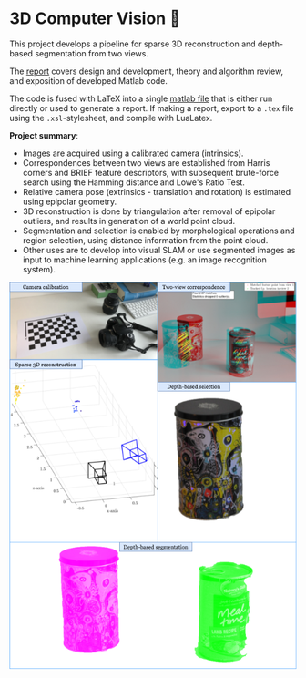 # 3D Computer Vision :rocket:

This project develops a pipeline for sparse 3D reconstruction and depth-based segmentation from two views. 

The [report](https://github.com/janusboandersen/3d-computer-vision/blob/main/3D%20Vision%2C%20Two-view%20Correspondence%2C%203D%20Reconstruction%20and%20Depth-based%20Segmentation.pdf) covers design and development, theory and algorithm review, and exposition of developed Matlab code. 

The code is fused with LaTeX into a single [matlab file](https://github.com/janusboandersen/3d-computer-vision/blob/main/3dcv_janus.m) that is either run directly or used to generate a report. If making a report, export to a `.tex` file using the `.xsl`-stylesheet, and compile with LuaLatex.

__Project summary__:
- Images are acquired using a calibrated camera (intrinsics).
- Correspondences between two views are established from Harris corners and BRIEF feature descriptors, with subsequent brute-force search using the Hamming distance and Lowe's Ratio Test.
- Relative camera pose (extrinsics - translation and rotation) is estimated using epipolar geometry.
- 3D reconstruction is done by triangulation after removal of epipolar outliers, and results in generation of a world point cloud.
- Segmentation and selection is enabled by morphological operations and region selection, using distance information from the point cloud.
- Other uses are to develop into visual SLAM or use segmented images as input to machine learning applications (e.g. an image recognition system).

![image](https://github.com/janusboandersen/3d-computer-vision/blob/main/img/cover.png)
